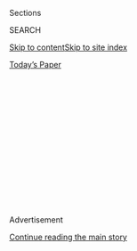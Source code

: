 <div id="app">

<div>

<div>

<div>

<div class="NYTAppHideMasthead css-1q2w90k e1suatyy0">

<div class="section css-ui9rw0 e1suatyy2">

<div class="css-eph4ug er09x8g0">

<div class="css-6n7j50">

</div>

<span class="css-1dv1kvn">Sections</span>

<div class="css-10488qs">

<span class="css-1dv1kvn">SEARCH</span>

</div>

[Skip to content](#site-content)[Skip to site
index](#site-index)

</div>

<div class="css-10698na e1huz5gh0">

</div>

</div>

<div id="masthead-bar-one" class="section hasLinks css-15hmgas e1csuq9d3">

<div class="css-uqyvli e1csuq9d0">

</div>

<div class="css-1uqjmks e1csuq9d1">

</div>

<div class="css-9e9ivx">

[](https://myaccount.nytimes.com/auth/login?response_type=cookie&client_id=vi)

</div>

<div class="css-1bvtpon e1csuq9d2">

[Today’s
Paper](https://www.nytimes.com/section/todayspaper)

</div>

</div>

</div>

</div>

<div data-aria-hidden="false">

<div id="site-content" data-role="main">

<div>

<div class="css-1aor85t" style="opacity:0.000000001;z-index:-1;visibility:hidden">

<div class="css-1hqnpie">

<div class="css-epjblv">

<span class="css-17xtcya">[Opinion](/section/opinion)</span><span class="css-x15j1o">|</span><span class="css-fwqvlz">The
Cult of Selfishness Is Killing
America</span>

</div>

<div class="css-k008qs">

<div class="css-1iwv8en">

<span class="css-18z7m18"></span>

<div>

</div>

</div>

<span class="css-1n6z4y">https://nyti.ms/302ecPo</span>

<div class="css-1705lsu">

<div class="css-4xjgmj">

<div class="css-4skfbu" data-role="toolbar" data-aria-label="Social Media Share buttons, Save button, and Comments Panel with current comment count" data-testid="share-tools">

  - 
  - 
  - 
  - 
    
    <div class="css-6n7j50">
    
    </div>

  - 
  - 

</div>

</div>

</div>

</div>

</div>

</div>

<div id="NYT_TOP_BANNER_REGION" class="css-13pd83m">

</div>

<div id="top-wrapper" class="css-1sy8kpn">

<div id="top-slug" class="css-l9onyx">

Advertisement

</div>

[Continue reading the main
story](#after-top)

<div class="ad top-wrapper" style="text-align:center;height:100%;display:block;min-height:250px">

<div id="top" class="place-ad" data-position="top" data-size-key="top">

</div>

</div>

<div id="after-top">

</div>

</div>

<div>

<div class="css-v5btjw etb61u70">

<div class="css-v05ibm etb61u71">

[Opinion](/section/opinion)

</div>

</div>

<div id="sponsor-wrapper" class="css-1hyfx7x">

<div id="sponsor-slug" class="css-19vbshk">

Supported by

</div>

[Continue reading the main
story](#after-sponsor)

<div id="sponsor" class="ad sponsor-wrapper" style="text-align:center;height:100%;display:block">

</div>

<div id="after-sponsor">

</div>

</div>

<div class="css-186x18t">

</div>

<div class="css-1vkm6nb ehdk2mb0">

# The Cult of Selfishness Is Killing America

</div>

The right has made irresponsible behavior a key principle.

<div class="css-18e8msd">

<div class="css-vp77d3 epjyd6m0">

<div class="css-1p10dcb ey68jwv0" data-aria-hidden="true">

[![Paul
Krugman](https://static01.nyt.com/images/2018/04/02/opinion/paul-krugman/paul-krugman-thumbLarge.png
"Paul Krugman")](https://www.nytimes.com/by/paul-krugman)

</div>

<div class="css-1baulvz">

By [<span class="css-1baulvz last-byline" itemprop="name">Paul
Krugman</span>](https://www.nytimes.com/by/paul-krugman)

<div class="css-8atqhb">

Opinion Columnist

</div>

</div>

</div>

  - July 27,
    2020

  - 
    
    <div class="css-4xjgmj">
    
    <div class="css-d8bdto" data-role="toolbar" data-aria-label="Social Media Share buttons, Save button, and Comments Panel with current comment count" data-testid="share-tools">
    
      - 
      - 
      - 
      - 
        
        <div class="css-6n7j50">
        
        </div>
    
      - 
      - 
    
    </div>
    
    </div>

</div>

<div class="css-79elbk" data-testid="photoviewer-wrapper">

<div class="css-z3e15g" data-testid="photoviewer-wrapper-hidden">

</div>

<div class="css-1a48zt4 ehw59r15" data-testid="photoviewer-children">

![<span class="css-16f3y1r e13ogyst0" data-aria-hidden="true">An
antimask protester in Columbus, Ohio, on July
18.</span><span class="css-cnj6d5 e1z0qqy90" itemprop="copyrightHolder"><span class="css-1ly73wi e1tej78p0">Credit...</span><span><span>Jeff
Dean/Agence France-Presse — Getty
Images</span></span></span>](https://static01.nyt.com/images/2020/07/27/opinion/27krugmanWeb/merlin_174715356_80bcd3ca-8fb9-4b27-868b-5cc41b02c7c9-articleLarge.jpg?quality=75&auto=webp&disable=upscale)

</div>

</div>

<div class="css-mdjrty">

[阅读简体中文版](https://cn.nytimes.com/opinion/20200728/us-republicans-coronavirus/ "Read in Simplified Chinese")[閱讀繁體中文版](https://cn.nytimes.com/opinion/20200728/us-republicans-coronavirus/zh-hant/ "Read in Traditional Chinese")

</div>

</div>

<div class="section meteredContent css-1r7ky0e" name="articleBody" itemprop="articleBody">

<div class="css-1fanzo5 StoryBodyCompanionColumn">

<div class="css-53u6y8">

America’s response to the coronavirus has been a lose-lose proposition.

The Trump administration and governors like Florida’s Ron DeSantis
insisted that there was no trade-off between economic growth and
controlling the disease, and they were right — but not in the way they
expected.

Premature reopening led to a surge in infections: Adjusted for
population, Americans are currently dying from Covid-19 at around [15
times](https://ourworldindata.org/coronavirus-data-explorer?zoomToSelection=true&deathsMetric=true&dailyFreq=true&perCapita=true&smoothing=7&country=USA~CAN~EuropeanUnion&pickerMetric=location&pickerSort=asc)
the rate in the European Union or Canada. Yet the “[rocket
ship](https://www.nytimes.com/2020/07/01/business/economic-recovery-virus-surge.html)”
recovery Donald Trump promised has crashed and burned: Job growth
appears to have [stalled or
reversed](https://twitter.com/ernietedeschi/status/1286740199796596743),
especially in states that were [most
aggressive](https://www.washingtonpost.com/business/2020/07/21/arizona-struggles-neighboring-new-mexico-found-more-cautious-path-sustained-growth/)
about lifting social distancing mandates, and early indications are that
the U.S. economy is [lagging
behind](https://www.bloomberg.com/news/articles/2020-07-26/europe-s-economy-set-to-outpace-u-s-in-upending-of-past-roles?srnd=premium&sref=qzusa8bC)
the economies of major European nations.

So we’re failing dismally on both the epidemiological and the economic
fronts. But why?

On the face of it, the answer is that Trump and allies were so eager to
see big jobs numbers that they ignored both infection risks and the way
a resurgent pandemic would undermine the economy. As I and others have
said, they failed the [marshmallow
test](https://www.nytimes.com/2020/06/09/opinion/coronavirus-reopening-marshmallow-test.html),
sacrificing the future because they weren’t willing to show a little
patience.

And there’s surely a lot to that explanation. But it isn’t the whole
story.

For one thing, people truly focused on restarting the economy should
have been big supporters of measures to limit infections without hurting
business — above all, getting Americans to wear face masks. Instead,
Trump ridiculed those in masks as “[politically
correct](https://www.cbsnews.com/video/trump-mocks-those-wearing-face-masks-calling-it-politically-correct/),”
while Republican governors not only refused to mandate mask-wearing, but
they prevented mayors from imposing [local mask
rules](https://www.cbsnews.com/news/georgia-governor-brian-kemp-bans-city-face-mask-orders-coronavirus-pandemic/).

</div>

</div>

<div class="css-1fanzo5 StoryBodyCompanionColumn">

<div class="css-53u6y8">

<div class="css-1q1hscp">

<div class="css-1xk4eoy">

<div id="PK">

</div>

</div>

</div>

Also, politicians eager to see the economy bounce back should have
wanted to sustain consumer purchasing power until wages recovered.
Instead, Senate Republicans ignored the looming July 31 expiration of
special unemployment benefits, which means that tens of millions of
workers are about to see a huge hit to their incomes, damaging the
economy as a whole.

So what was going on? Were our leaders just stupid? Well, maybe. But
there’s a deeper explanation of the profoundly self-destructive behavior
of Trump and his allies: They were all members of America’s cult of
selfishness.

You see, the modern U.S. right is committed to the proposition that
greed is good, that we’re all better off when individuals engage in the
untrammeled pursuit of self-interest. In their vision, unrestricted
profit maximization by businesses and unregulated consumer choice is the
recipe for a good society.

Support for this proposition is, if anything, more emotional than
intellectual. I’ve long been struck by the intensity of right-wing anger
against relatively trivial regulations, like bans on
[phosphates](https://krugman.blogs.nytimes.com/2014/08/05/phosphate-memories/)
in detergent and efficiency standards for [light
bulbs](https://www.desmogblog.com/light-bulb-madness-new-case-study-right-wing-misinformation).
It’s the principle of the thing: Many on the right are enraged at any
suggestion that their actions should take other people’s welfare into
account.

</div>

</div>

<div class="css-1fanzo5 StoryBodyCompanionColumn">

<div class="css-53u6y8">

This rage is sometimes portrayed as love of freedom. But people who
insist on the right to pollute are notably unbothered by, say, federal
agents tear-gassing peaceful protesters. What they call “freedom” is
actually absence of responsibility.

Rational policy in a pandemic, however, is all about taking
responsibility. The main reason you shouldn’t go to a bar and should
wear a mask isn’t self-protection, although that’s part of it; the point
is that congregating in noisy, crowded spaces or exhaling droplets into
shared air puts *others* at risk. And that’s the kind of thing America’s
right just hates, hates to hear.

Indeed, it sometimes seems as if right-wingers actually make a point of
behaving irresponsibly. Remember how Senator Rand Paul, who was worried
that he might have Covid-19 (he did), wandered around the Senate and
even [used the
gym](https://www.theatlantic.com/politics/archive/2020/03/rand-paul-coronavirus-test-reckless/608593/)
while waiting for his test results?

Anger at any suggestion of social responsibility also helps explain the
looming fiscal catastrophe. It’s striking how emotional many Republicans
get in their opposition to the temporary rise in unemployment benefits;
for example, Senator Lindsey Graham declared that these benefits would
be extended “[over our dead
bodies](https://www.businessinsider.com/lindsey-graham-congress-coronavirus-unemployment-benefit-over-our-dead-bodies-2020-4).”
Why such hatred?

It’s not because the benefits are making workers unwilling to take jobs.
There’s no evidence that [this is
happening](https://twitter.com/ernietedeschi/status/1285687440058064903)
— it’s just something Republicans want to believe. And in any case,
economic arguments can’t explain the rage.

Again, it’s the principle. Aiding the unemployed, even if their
joblessness isn’t their own fault, is a tacit admission that lucky
Americans should help their less-fortunate fellow citizens. And that’s
an admission the right doesn’t want to make.

Just to be clear, I’m not saying that Republicans are selfish. We’d be
doing much better if that were all there were to it. The point, instead,
is that they’ve sacralized selfishness, hurting their own political
prospects by insisting on the right to act selfishly even when it hurts
others.

</div>

</div>

<div class="css-1fanzo5 StoryBodyCompanionColumn">

<div class="css-53u6y8">

What the coronavirus has revealed is the power of America’s cult of
selfishness. And this cult is killing us.

</div>

</div>

<div>

</div>

<div class="css-1fanzo5 StoryBodyCompanionColumn">

<div class="css-53u6y8">

*The Times is committed to publishing* [*a diversity of
letters*](https://www.nytimes.com/2019/01/31/opinion/letters/letters-to-editor-new-york-times-women.html)
*to the editor. We’d like to hear what you think about this or any of
our articles. Here are some*
[*tips*](https://help.nytimes.com/hc/en-us/articles/115014925288-How-to-submit-a-letter-to-the-editor)*.
And here’s our email:*
[*letters@nytimes.com*](mailto:letters@nytimes.com)*.*

*Follow The New York Times Opinion section on*
[*Facebook*](https://www.facebook.com/nytopinion)*,* [*Twitter
(@NYTopinion)*](http://twitter.com/NYTOpinion) *and*
[*Instagram*](https://www.instagram.com/nytopinion/)*.*

</div>

</div>

</div>

<div>

</div>

<div>

</div>

<div>

</div>

<div>

<div id="bottom-wrapper" class="css-1ede5it">

<div id="bottom-slug" class="css-l9onyx">

Advertisement

</div>

[Continue reading the main
story](#after-bottom)

<div id="bottom" class="ad bottom-wrapper" style="text-align:center;height:100%;display:block;min-height:90px">

</div>

<div id="after-bottom">

</div>

</div>

</div>

</div>

</div>

## Site Index

<div>

</div>

## Site Information Navigation

  - [© <span>2020</span> <span>The New York Times
    Company</span>](https://help.nytimes.com/hc/en-us/articles/115014792127-Copyright-notice)

<!-- end list -->

  - [NYTCo](https://www.nytco.com/)
  - [Contact
    Us](https://help.nytimes.com/hc/en-us/articles/115015385887-Contact-Us)
  - [Work with us](https://www.nytco.com/careers/)
  - [Advertise](https://nytmediakit.com/)
  - [T Brand Studio](http://www.tbrandstudio.com/)
  - [Your Ad
    Choices](https://www.nytimes.com/privacy/cookie-policy#how-do-i-manage-trackers)
  - [Privacy](https://www.nytimes.com/privacy)
  - [Terms of
    Service](https://help.nytimes.com/hc/en-us/articles/115014893428-Terms-of-service)
  - [Terms of
    Sale](https://help.nytimes.com/hc/en-us/articles/115014893968-Terms-of-sale)
  - [Site
    Map](https://spiderbites.nytimes.com)
  - [Help](https://help.nytimes.com/hc/en-us)
  - [Subscriptions](https://www.nytimes.com/subscription?campaignId=37WXW)

</div>

</div>

</div>

</div>
